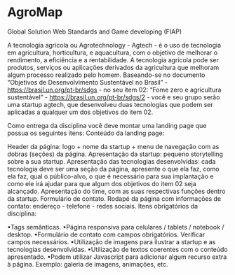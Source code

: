 # AgroMap

Global Solution Web Standards and Game developing (FIAP)

A tecnologia agrícola ou Agrotechnology - Agtech - é o uso de tecnologia em agricultura, horticultura, e aquacultura, com o objetivo de melhorar o rendimento, a eficiência e a rentabilidade. A tecnologia agrícola pode ser produtos, serviços ou aplicações derivados da agricultura que melhoram algum processo realizado pelo homem. Baseando-se no documento “Objetivos de Desenvolvimento Sustentável no Brasil” - https://brasil.un.org/pt-br/sdgs - no seu item 02: “Fome zero e agricultura sustentável” - https://brasil.un.org/pt-br/sdgs/2 - você e seu grupo serão uma startup agtech, que desenvolveu duas tecnologias que podem ser aplicadas a qualquer um dos objetivos do item 02.

Como entrega da disciplina você deve montar uma landing page que possua os seguintes itens: Conteúdo da landing page:

Header da página: logo + nome da startup + menu de navegação com as dobras (seções) da página.
Apresentação da startup: pequeno storytelling sobre a sua startup.
Apresentação das tecnologias desenvolvidas: cada tecnologia deve ser uma seção da página, apresente o que ela faz, como ela faz, qual o público-alvo, o que é necessário para sua implantação e como ele irá ajudar para que algum dos objetivos do item 02 seja alcançado.
Apresentação do time, com as suas respectivas funções dentro da startup.
Formulário de contato.
Rodapé da página com informações de contato: endereço - telefone - redes sociais.
Itens obrigatórios da disciplina:

•Tags semânticas.
•Página responsiva para celulares / tablets / notebook / desktop.
•Formulário de contato com campos obrigatórios. Verificar campos necessários.
•Utilização de imagens para ilustrar a startup e as tecnologias desenvolvidas.
•Utilização de textos coerentes com o conteúdo apresentado.
•Podem utilizar Javascript para adicionar algum recurso extra à página. Exemplo: galeria de imagens, animações, etc.
